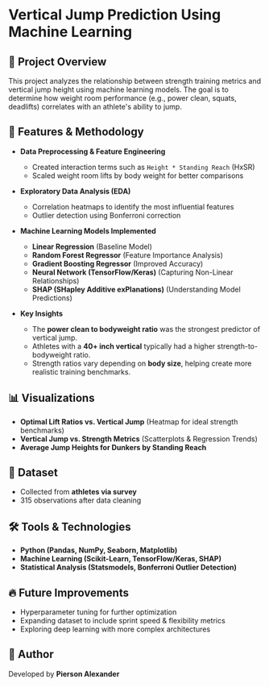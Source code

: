 # Vertical Jump Prediction Using Machine Learning  

## 📌 Project Overview  
This project analyzes the relationship between strength training metrics and vertical jump height using machine learning models. The goal is to determine how weight room performance (e.g., power clean, squats, deadlifts) correlates with an athlete's ability to jump.  

## 🚀 Features & Methodology  
- **Data Preprocessing & Feature Engineering**
  - Created interaction terms such as `Height * Standing Reach` (HxSR)
  - Scaled weight room lifts by body weight for better comparisons  

- **Exploratory Data Analysis (EDA)**
  - Correlation heatmaps to identify the most influential features  
  - Outlier detection using Bonferroni correction  

- **Machine Learning Models Implemented**
  - **Linear Regression** (Baseline Model)  
  - **Random Forest Regressor** (Feature Importance Analysis)  
  - **Gradient Boosting Regressor** (Improved Accuracy)  
  - **Neural Network (TensorFlow/Keras)** (Capturing Non-Linear Relationships)  
  - **SHAP (SHapley Additive exPlanations)** (Understanding Model Predictions)  

- **Key Insights**
  - The **power clean to bodyweight ratio** was the strongest predictor of vertical jump.  
  - Athletes with a **40+ inch vertical** typically had a higher strength-to-bodyweight ratio.  
  - Strength ratios vary depending on **body size**, helping create more realistic training benchmarks.  

## 📊 Visualizations  
- **Optimal Lift Ratios vs. Vertical Jump** (Heatmap for ideal strength benchmarks)  
- **Vertical Jump vs. Strength Metrics** (Scatterplots & Regression Trends)  
- **Average Jump Heights for Dunkers by Standing Reach**  

## 📁 Dataset  
- Collected from **athletes via survey**  
- 315 observations after data cleaning  

## 🛠️ Tools & Technologies  
- **Python (Pandas, NumPy, Seaborn, Matplotlib)**  
- **Machine Learning (Scikit-Learn, TensorFlow/Keras, SHAP)**  
- **Statistical Analysis (Statsmodels, Bonferroni Outlier Detection)**  

## 🔥 Future Improvements  
- Hyperparameter tuning for further optimization  
- Expanding dataset to include sprint speed & flexibility metrics  
- Exploring deep learning with more complex architectures  

## 📜 Author  
Developed by **Pierson Alexander**  
